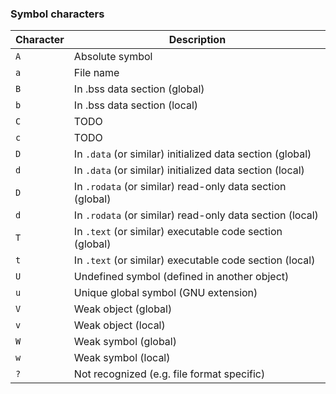 ### Symbol characters

| Character | Description                                               |
|-----------|-----------------------------------------------------------|
| `A`       | Absolute symbol                                           |
| `a`       | File name                                                 |
| `B`       | In .bss data section (global)                             |
| `b`       | In .bss data section (local)                              |
| `C`       | TODO                                                      |
| `c`       | TODO                                                      |
| `D`       | In `.data` (or similar) initialized data section (global) |
| `d`       | In `.data` (or similar) initialized data section (local)  |
| `D`       | In `.rodata` (or similar) read-only data section (global) |
| `d`       | In `.rodata` (or similar) read-only data section (local)  |
| `T`       | In `.text` (or similar) executable code section (global)  |
| `t`       | In `.text` (or similar) executable code section (local)   |
| `U`       | Undefined symbol (defined in another object)              |
| `u`       | Unique global symbol (GNU extension)                      |
| `V`       | Weak object (global)                                      |
| `v`       | Weak object (local)                                       |
| `W`       | Weak symbol (global)                                      |
| `w`       | Weak symbol (local)                                       |
| `?`       | Not recognized (e.g. file format specific)                |
